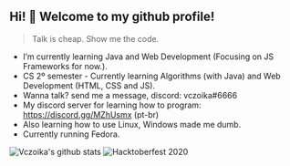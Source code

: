 ## Hi! 👋 Welcome to my github profile! 

> Talk is cheap. Show me the code.
  
- I’m currently learning Java and Web Development (Focusing on JS Frameworks for now.).  
- CS 2º semester - Currently learning Algorithms (with Java) and Web Development (HTML, CSS and JS).  
- Wanna talk? send me a message, discord: vczoika#6666  
- My discord server for learning how to program: https://discord.gg/MZhUsmx (pt-br)  
- Also learning how to use Linux, Windows made me dumb.  
- Currently running Fedora.  
  
![Vczoika's github stats](https://github-readme-stats.vercel.app/api?username=vczoika&show_icons=true&theme=buefy)
![Hacktoberfest 2020](https://cdn.discordapp.com/attachments/594033079123705866/767579090055462922/unknown.png)

